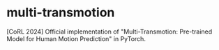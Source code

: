 # multi-transmotion
[CoRL 2024] Official implementation of "Multi-Transmotion: Pre-trained Model for Human Motion Prediction" in PyTorch.
